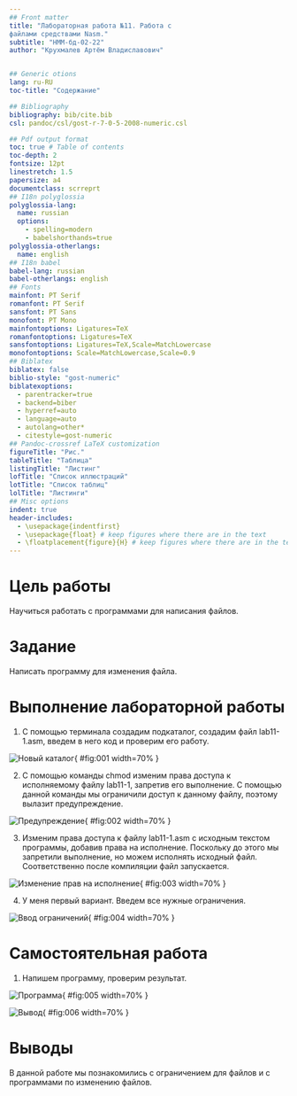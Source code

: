 ```yaml
---
## Front matter
title: "Лабораторная работа №11. Работа с
файлами средствами Nasm."
subtitle: "НММ-бд-02-22"
author: "Крухмалев Артём Владиславович"


## Generic otions
lang: ru-RU
toc-title: "Содержание"

## Bibliography
bibliography: bib/cite.bib
csl: pandoc/csl/gost-r-7-0-5-2008-numeric.csl

## Pdf output format
toc: true # Table of contents
toc-depth: 2
fontsize: 12pt
linestretch: 1.5
papersize: a4
documentclass: scrreprt
## I18n polyglossia
polyglossia-lang:
  name: russian
  options:
	- spelling=modern
	- babelshorthands=true
polyglossia-otherlangs:
  name: english
## I18n babel
babel-lang: russian
babel-otherlangs: english
## Fonts
mainfont: PT Serif
romanfont: PT Serif
sansfont: PT Sans
monofont: PT Mono
mainfontoptions: Ligatures=TeX
romanfontoptions: Ligatures=TeX
sansfontoptions: Ligatures=TeX,Scale=MatchLowercase
monofontoptions: Scale=MatchLowercase,Scale=0.9
## Biblatex
biblatex: false
biblio-style: "gost-numeric"
biblatexoptions:
  - parentracker=true
  - backend=biber
  - hyperref=auto
  - language=auto
  - autolang=other*
  - citestyle=gost-numeric
## Pandoc-crossref LaTeX customization
figureTitle: "Рис."
tableTitle: "Таблица"
listingTitle: "Листинг"
lofTitle: "Список иллюстраций"
lotTitle: "Список таблиц"
lolTitle: "Листинги"
## Misc options
indent: true
header-includes:
  - \usepackage{indentfirst}
  - \usepackage{float} # keep figures where there are in the text
  - \floatplacement{figure}{H} # keep figures where there are in the text
---
```


# Цель работы

Научиться работать с программами для написания файлов.

# Задание

Написать программу для изменения файла.


# Выполнение лабораторной работы

1. С помощью терминала создадим подкаталог, создадим файл lab11-1.asm, введем в него код и проверим его работу.

![Новый каталог](image/lab11-1.png){ #fig:001 width=70% }

2. С помощью команды chmod изменим права доступа к исполняемому файлу
lab11-1, запретив его выполнение. С помощью данной команды мы ограничили доступ к данному файлу, поэтому вылазит предупреждение.

![Предупреждение](image/lab11-2.png){ #fig:002 width=70% }

3. Изменим права доступа к файлу lab11-1.asm с
исходным текстом программы, добавив права на исполнение. Поскольку до этого мы запретили выполнение, но можем исполнять исходный файл. Соответственно после компиляции файл запускается.

![Изменение прав на исполнение](image/lab11-3.png){ #fig:003 width=70% }

4. У меня первый вариант. Введем все нужные ограничения. 

![Ввод ограничений](image/lab11-4.png){ #fig:004 width=70% }

# Самостоятельная работа

1. Напишем программу, проверим результат.

![Программа](image/lab11-6.png){ #fig:005 width=70% }

![Вывод](image/lab11-5.png){ #fig:006 width=70% }

# Выводы

В данной работе мы познакомились с ограничением для файлов и с программами по изменению файлов.
